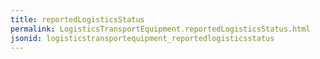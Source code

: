 ```yaml
---
title: reportedLogisticsStatus
permalink: LogisticsTransportEquipment.reportedLogisticsStatus.html
jsonid: logisticstransportequipment_reportedlogisticsstatus
---
```

